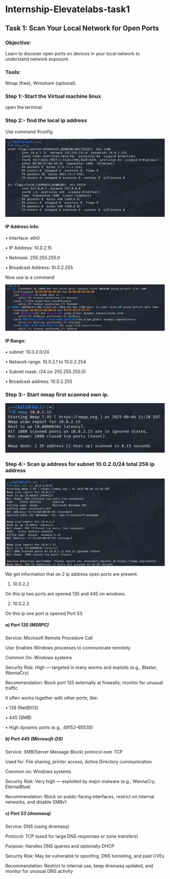 # Internship-Elevatelabs-task1

## Task 1: Scan Your Local Network for Open Ports

### Objective: 
Learn to discover open ports on devices in your local network to understand network exposure.
### Tools: 
Nmap (free), Wireshark (optional).


### Step 1:-Start the Virtual machine linux 
open the terminal
### Step 2:- find the local ip address 
Use command ifconfig

![Ip address output](Screenshots/Ipconfig.png)

#### IP Address Info:
•	Interface: eth0

•	IP Address: 10.0.2.15

•	Netmask: 255.255.255.0

•	Broadcast Address: 10.0.2.255

Now use ip a command

![Ip range output](Screenshots/iprange.png)

#### IP Range:
• subnet: 10.0.2.0/24

•	Network range: 10.0.2.1 to 10.0.2.254

•	Subnet mask: /24 (or 255.255.255.0)

•	Broadcast address: 10.0.2.255

### Step 3:- Start nmap first scanned own ip.

![self scan](Screenshots/scanselfip.png)

### Step 4:- Scan ip address for subnet 10.0.2.0/24 total 256 ip address

![subnet scan](Screenshots/scan10.0.2.0to24ip.png)

We get information that on 2 ip address open ports are present.

1)	10.0.2.2

On this ip two ports are opened 135 and 445 on windows.

2)	10.0.2.3
   
On this ip one port is opened Port 53.


##### a)	Port 135 (MSRPC)

Service: Microsoft Remote Procedure Call

Use: Enables Windows processes to communicate remotely

Common On: Windows systems

Security Risk: High — targeted in many worms and exploits (e.g., Blaster, WannaCry)

Recommendation: Block port 135 externally at firewalls; monitor for unusual traffic

It often works together with other ports, like:

•	139 (NetBIOS)

•	445 (SMB)

•	High dynamic ports (e.g., 49152–65535)


##### b)	Port 445 (Microsoft-DS)

Service: SMB(Server Message Block) protocol over TCP

Used for: File sharing, printer access, Active Directory communication

Common on: Windows systems

Security Risk: Very high — exploited by major malware (e.g., WannaCry, EternalBlue)

Recommendation: Block on public-facing interfaces, restrict on internal networks, and disable SMBv1


##### c)	Port 53 (dnsmasq)

Service: DNS (using dnsmasq)

Protocol: TCP (used for large DNS responses or zone transfers)

Purpose: Handles DNS queries and optionally DHCP

Security Risk: May be vulnerable to spoofing, DNS tunneling, and past CVEs

Recommendation: Restrict to internal use, keep dnsmasq updated, and monitor for unusual DNS activity


